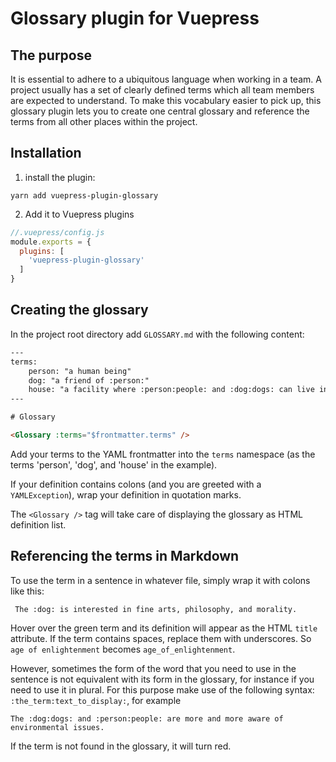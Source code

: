 # Glossary plugin for Vuepress

## The purpose

It is essential to adhere to a ubiquitous language when working in a team. A project usually has a set of clearly defined terms which all team members are expected to understand. To make this vocabulary easier to pick up, this glossary plugin lets you to create one central glossary and reference the terms from all other places within the project.

## Installation

1. install the plugin:

```
yarn add vuepress-plugin-glossary
```

2. Add it to Vuepress plugins

```js
//.vuepress/config.js
module.exports = {
  plugins: [
    'vuepress-plugin-glossary'
  ]
}
```

## Creating the glossary

In the project root directory add `GLOSSARY.md` with the following content:

```html
---
terms:
    person: "a human being"
    dog: "a friend of :person:"
    house: "a facility where :person:people: and :dog:dogs: can live in"
---

# Glossary

<Glossary :terms="$frontmatter.terms" />
```

Add your terms to the YAML frontmatter into the `terms` namespace (as the terms 'person', 'dog', and 'house' in the example).

If your definition contains colons (and you are greeted with a `YAMLException`), wrap your definition in quotation marks.

The `<Glossary />` tag will take care of displaying the glossary as HTML definition list.

## Referencing the terms in Markdown

To use the term in a sentence in whatever file, simply wrap it with colons like this:

```
 The :dog: is interested in fine arts, philosophy, and morality.
```

Hover over the green term and its definition will appear as the HTML `title` attribute. If the term contains spaces, replace them with underscores. So `age of enlightenment` becomes `age_of_enlightenment`.

However, sometimes the form of the word that you need to use in the sentence is not equivalent with its form in the glossary, for instance if you need to use it in plural. For this purpose make use of the following syntax: `:the_term:text_to_display:`, for example

```
The :dog:dogs: and :person:people: are more and more aware of environmental issues.
```

If the term is not found in the glossary, it will turn red.
